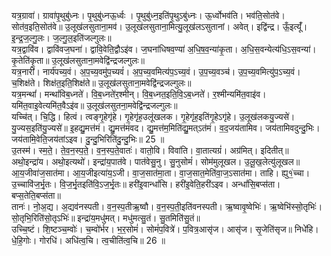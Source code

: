

  
यत्र॒ग्रावा॑। ग्रावा॑पृ॒थुबु॑ध्नः। पृ॒थुबु॑ध्नऊ॒र्ध्वः । पृ॒थुबु॑ध्न॒इति॑पृ॒थुऽबु॑ध्नः। ऊ॒र्ध्वोभव॑ति। भव॑ति॒सोत॑वे। सोत॑व॒इति॒सोत॑वे॥ उ॒लूख॑लसुताना॒मव॑। उ॒लूख॑लसुताना॒मित्यु॒लूख॑लऽसुतानां। अवेत्। इद्वि॑न्द्र। ऊँ॒इत्यूँ॑। इ॒न्द्र॒ज॒ल्गु॒लः। ज॒ल्गु॒ल॒इति॑जल्गुलः॥  
यत्र॒द्वावि॑व। द्वावि॑वज॒घना॑। द्वावि॒वेति॒द्वौऽइ॑व। ज॒घना॑धिषव॒ण्या॑ अ॒धि॒ष॒व॒न्या॑कृ॒ता। अ॒धि॒स॒वन्येत्य॑धि॒ऽस॒वन्या॑। कृ॒तेति॑कृ॒ता॥ उ॒लूख॑लसुताना॒मवेद्वि॑न्द्रजल्गुलः॥  
यत्र॒नारी॑। नार्य॑पच्य॒वं। अ॒प॒च्य॒वमु॑प॒च्यवं॑। अ॒प॒च्य॒वमित्य॑प॒ऽच्य॒वं। उ॒प॒च्य॒वञ्च॑। उ॒प॒च्य॒वमित्यु॑प॒ऽच्य॒वं। च॒शिक्ष॑ते। शिक्ष॑त॒इति॒शिक्ष॑ते॥ उ॒लूख॑लसुताना॒मवेद्वि॑न्द्रजल्गुलः॥  
यत्र॒मन्थां॑। मन्थां॑विब॒ध्नते॑। वि॒ब॒ध्नते॑र॒श्मीन्। वि॒ब॒ध्नत॒इति॒वि॒ऽब॒ध्नते॑। र॒श्मीन्यमि॑त॒वाइ॑व। यमि॑त॒वाइ॒वेत्यमि॑त॒वैऽइ॑व॥ उ॒लूख॑लसुतना॒मवेद्वि॑न्द्रजल्गुलः॥  
यच्चि॑त्। चि॒द्धि। हित्वं। त्वङ्गृ॒हेगृ॑हे। गृ॒हेगृ॑ह॒उलू॑खलक। गृ॒हेगृ॑ह॒इति॑गृ॒हेऽगृ॑हे। उ॒लूख॑लकयु॒ज्यसे॑। यु॒ज्यस॒इति॑यु॒ज्यसे॑॥ इ॒हद्यु॒मत्त॑मं। द्यु॒मत्त॑मंवद। द्यु॒मत्त॑म॒मिति॑द्यु॒मत्ऽत॑मं। व॒द॒जय॑तामिव। जय॑तामिवदुन्दु॒भिः। जय॑तामि॒वेति॒जय॑तांऽइव। दु॒न्दु॒भिरिति॑दु॒न्दु॒भिः॥ 25 ॥  
उ॒तस्म॑। स्म॒ते॒। ते॒व॒न॒स्प॒ते॒। व॒न॒स्प॒ते॒वातः॑। वातो॒वि। विवा॑ति। वा॒तात्यग्रं॑। अग्र॑मित्। इदितीत्॥ अथो॒इन्द्रा॑य। अथो॒इत्यथो॑। इन्द्रा॑य॒पात॑वे। पात॑वेसु॒नु। सु॒नुसोमं॑। सोम॑मुलूखल। उ॒लू॒ख॒लेत्यु॑लूखल॥  
आ॒य॒जीवा॑ज॒सात॑मा। आ॒य॒जीइत्या॑य॒ऽजी। वा॒ज॒सात॑मा॒ता। वा॒ज॒सात॒मेति॑वा॒ज॒ऽसात॑मा। ताहि। ह्यु१॒॑च्चा। उ॒च्चावि॑ज॒र्भृ॒तः। वि॒ज॒र्भृ॒तइति॑वि॒ऽज॒र्भृ॒तः॥ हरी॑इ॒वान्धां॑सि। हरी॑इ॒वेति॒हरी॑ऽइव। अन्धां॑सि॒बप्स॑ता। बप्स॒तेति॒बप्स॑ता॥  
तानः॑। नो॒अ॒द्य। अ॒द्यव॑नस्पती। व॒न॒स्प॒तीऋ॒ष्वौ। व॒न॒स्प॒ती॒इति॑वनस्पती। ऋ॒ष्वावृ॒ष्वेभिः॑। ऋ॒ष्वेभि॑स्सो॒तृभिः॑। सो॒तृभि॒रिति॑सो॒तृऽभिः॑॥ इन्द्रा॑य॒मधु॑मत्। मधु॑मत्सु॒तं। सु॒तमिति॑सु॒तं॥  
उच्चि॒ष्टं। शि॒ष्टञ्च॒म्वोः॑। च॒म्वो॑र्भर। भ॒र॒सोमं॑। सोमं॑प॒वित्रे॑। प॒वित्र॒आसृ॑ज। आसृ॑ज। सृ॒जेति॑सृज॥ निधे॑हि। धे॒हि॒गोः। गोरधि॑। अधि॑त्व॒चि। त्व॒चीति॑त्व॒चि॥ 26 ॥  
